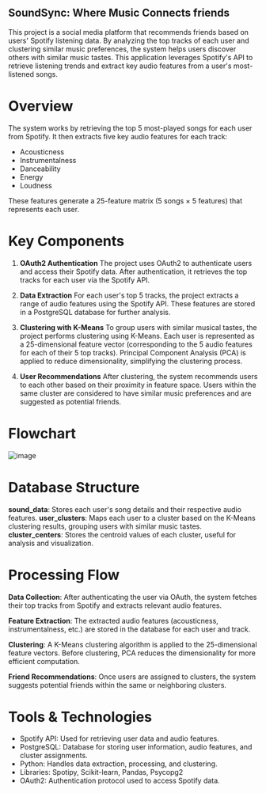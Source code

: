 ## SoundSync: Where Music Connects friends
This project is a social media platform that recommends friends based on users' Spotify listening data. By analyzing the top tracks of each user and clustering similar music preferences, the system helps users discover others with similar music tastes. This application leverages Spotify's API to retrieve listening trends and extract key audio features from a user's most-listened songs.

# Overview
The system works by retrieving the top 5 most-played songs for each user from Spotify. It then extracts five key audio features for each track:

- Acousticness
- Instrumentalness
- Danceability
- Energy
- Loudness

  
These features generate a 25-feature matrix (5 songs × 5 features) that represents each user.

# Key Components
1. **OAuth2 Authentication**
The project uses OAuth2 to authenticate users and access their Spotify data. After authentication, it retrieves the top tracks for each user via the Spotify API.

2. **Data Extraction**
For each user's top 5 tracks, the project extracts a range of audio features using the Spotify API. These features are stored in a PostgreSQL database for further analysis.

3. **Clustering with K-Means**
To group users with similar musical tastes, the project performs clustering using K-Means. Each user is represented as a 25-dimensional feature vector (corresponding to the 5 audio features for each of their 5 top tracks). Principal Component Analysis (PCA) is applied to reduce dimensionality, simplifying the clustering process.

4. **User Recommendations**
After clustering, the system recommends users to each other based on their proximity in feature space. Users within the same cluster are considered to have similar music preferences and are suggested as potential friends.

# Flowchart
![image](https://github.com/user-attachments/assets/b0fcc830-a59e-4e80-baec-cceccfe44a75)

# Database Structure
**sound_data**: Stores each user's song details and their respective audio features.
**user_clusters**: Maps each user to a cluster based on the K-Means clustering results, grouping users with similar music tastes.
**cluster_centers**: Stores the centroid values of each cluster, useful for analysis and visualization.

# Processing Flow
**Data Collection**: After authenticating the user via OAuth, the system fetches their top tracks from Spotify and extracts relevant audio features.

**Feature Extraction**: The extracted audio features (acousticness, instrumentalness, etc.) are stored in the database for each user and track.

**Clustering**: A K-Means clustering algorithm is applied to the 25-dimensional feature vectors. Before clustering, PCA reduces the dimensionality for more efficient computation.

**Friend Recommendations**: Once users are assigned to clusters, the system suggests potential friends within the same or neighboring clusters.

# Tools & Technologies
- Spotify API: Used for retrieving user data and audio features.
- PostgreSQL: Database for storing user information, audio features, and cluster assignments.
- Python: Handles data extraction, processing, and clustering.
- Libraries: Spotipy, Scikit-learn, Pandas, Psycopg2
- OAuth2: Authentication protocol used to access Spotify data.
